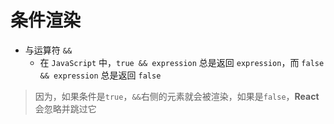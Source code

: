 条件渲染
===

- 与运算符 `&&`
  - 在 `JavaScript` 中，`true && expression` 总是返回 `expression`，而 `false && expression` 总是返回 `false`

> 因为，如果条件是`true`，`&&`右侧的元素就会被渲染，如果是`false`，**React** 会忽略并跳过它